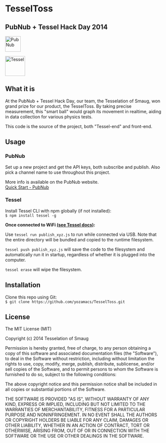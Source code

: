 TesselToss
===========
PubNub + Tessel Hack Day 2014
-----------------------------
[<img src="http://www.pubnub.com/static/images/structure/pubnub.png" alt="PubNub" style="height:50px">](http://pubnub.com)


[<img src="https://s3.amazonaws.com/technicalmachine-assets/technical-io/tessel-logo-horizontal.svg" alt="Tessel" style="height:64px">
](http://tessel.io)

What it is
--------

At the PubNub + Tessel Hack Day, our team, the Tesselation of Smaug, won grand prize for our product, the TesselToss. By taking precise measurement, this "smart ball" would graph its movement in realtime, aiding in data collection for various physics tests.

This code is the source of the project, both "Tessel-end" and front-end.

Usage
------------

### PubNub
Set up a new project and get the API keys, both subscribe and publish. Also pick a channel name to use throughout this project.

More info is available on the PubNub website.  
[Quick Start - PubNub](http://www.pubnub.com/developers/quick-start/)

### Tessel
Install Tessel CLI with npm globally (if not installed):  
`$ npm install tessel -g`

__Once connected to WiFi [(see Tessel docs)](http://start.tessel.io/wifi):__

Use `tessel run publish_xyz.js` to run while connected via USB. Note that the entire directory will be bundled and copied to the runtime filesystem.

`tessel push publish_xyz.js` will save the code to the filesystem and automatically run it in startup, regardless of whether it is plugged into the computer.

`tessel erase` will wipe the filesystem.


Installation
------------

Clone this repo using Git:  
`$ git clone https://github.com/yozamacs/TesselToss.git`

License
-------
The MIT License (MIT)

Copyright (c) 2014 Tesselation of Smaug

Permission is hereby granted, free of charge, to any person obtaining a copy
of this software and associated documentation files (the "Software"), to deal
in the Software without restriction, including without limitation the rights
to use, copy, modify, merge, publish, distribute, sublicense, and/or sell
copies of the Software, and to permit persons to whom the Software is
furnished to do so, subject to the following conditions:

The above copyright notice and this permission notice shall be included in all
copies or substantial portions of the Software.

THE SOFTWARE IS PROVIDED "AS IS", WITHOUT WARRANTY OF ANY KIND, EXPRESS OR
IMPLIED, INCLUDING BUT NOT LIMITED TO THE WARRANTIES OF MERCHANTABILITY,
FITNESS FOR A PARTICULAR PURPOSE AND NONINFRINGEMENT. IN NO EVENT SHALL THE
AUTHORS OR COPYRIGHT HOLDERS BE LIABLE FOR ANY CLAIM, DAMAGES OR OTHER
LIABILITY, WHETHER IN AN ACTION OF CONTRACT, TORT OR OTHERWISE, ARISING FROM,
OUT OF OR IN CONNECTION WITH THE SOFTWARE OR THE USE OR OTHER DEALINGS IN THE
SOFTWARE.
